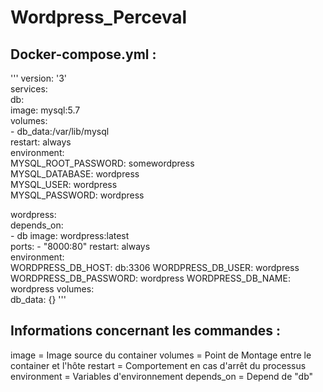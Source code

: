 # Wordpress_Perceval

## Docker-compose.yml :
'''
version: '3'  
services:  
  db:  
    image: mysql:5.7  
    volumes:  
      - db_data:/var/lib/mysql  
    restart: always  
    environment:  
      MYSQL_ROOT_PASSWORD: somewordpress  
      MYSQL_DATABASE: wordpress  
     MYSQL_USER: wordpress  
      MYSQL_PASSWORD: wordpress  
      
  wordpress:  
    depends_on:                            
      - db
    image: wordpress:latest                
   ports:
      - "8000:80"
    restart: always                        
    environment:                          
      WORDPRESS_DB_HOST: db:3306
      WORDPRESS_DB_USER: wordpress
      WORDPRESS_DB_PASSWORD: wordpress
      WORDPRESS_DB_NAME: wordpress
 volumes:                                  
  db_data: {}
'''
## Informations concernant les commandes : 

image = Image source du container
volumes = Point de Montage entre le container et l'hôte
restart = Comportement en cas d'arrêt du processus
environment = Variables d'environnement
depends_on = Depend de "db"


